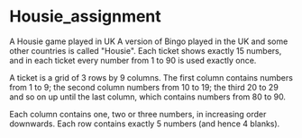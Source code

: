 # Housie_assignment
A Housie game played in UK
A version of Bingo played in the UK and some other countries is called "Housie". Each ticket shows exactly 15 numbers, and in each ticket every number from 1 to 90 is used exactly once.

A ticket is a grid of 3 rows by 9 columns. The first column contains numbers from 1 to 9; the second column numbers from 10 to 19; the third 20 to 29 and so on up until the last column, which contains numbers from 80 to 90.

Each column contains one, two or three numbers, in increasing order downwards. Each row contains exactly 5 numbers (and hence 4 blanks).
